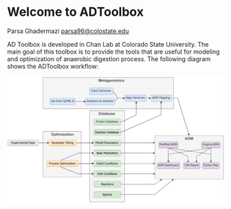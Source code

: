 # Welcome to ADToolbox

Parsa Ghadermazi 
parsa96@colostate.edu

AD Toolbox is developed in Chan Lab at Colorado State University. The main goal of this toolbox is to provide the tools that are useful for modeling and optimization of anaerobic digestion process. The following diagram shows the ADToolbox workflow:

![overal](overal.svg)






